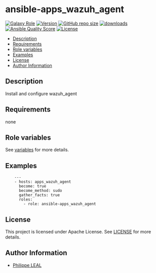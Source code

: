 # ansible-apps_wazuh_agent

[![Galaxy Role](https://img.shields.io/badge/galaxy-apps_wazuh_agent-purple?style=flat)](https://galaxy.ansible.com/lotusnoir/apps_wazuh_agent)
[![Version](https://img.shields.io/github/release/lotusnoir/ansible-apps_wazuh_agent.svg)](https://github.com/lotusnoir/ansible-apps_wazuh_agent/releases/latest)
[![GitHub repo size](https://img.shields.io/github/repo-size/lotusnoir/ansible-apps_wazuh_agent?color=orange&style=flat)](https://galaxy.ansible.com/lotusnoir/apps_wazuh_agent)
[![downloads](https://img.shields.io/ansible/role/d/56847)](https://galaxy.ansible.com/lotusnoir/apps_wazuh_agent)
[![Ansible Quality Score](https://img.shields.io/ansible/quality/56847)](https://galaxy.ansible.com/lotusnoir/apps_wazuh_agent)
[![License](https://img.shields.io/badge/license-Apache--2.0-brightgreen?style=flat)](https://opensource.org/licenses/Apache-2.0)

<!-- START doctoc generated TOC please keep comment here to allow auto update -->
<!-- DON'T EDIT THIS SECTION, INSTEAD RE-RUN doctoc TO UPDATE -->

- [Description](#description)
- [Requirements](#requirements)
- [Role variables](#role-variables)
- [Examples](#examples)
- [License](#license)
- [Author Information](#author-information)

<!-- END doctoc generated TOC please keep comment here to allow auto update -->

## Description

Install and configure wazuh_agent
## Requirements

none

## Role variables

See [variables](/defaults/main.yml) for more details.

## Examples

        ---
        - hosts: apps_wazuh_agent
          become: true
          become_method: sudo
          gather_facts: true
          roles:
            - role: ansible-apps_wazuh_agent


## License

This project is licensed under Apache License. See [LICENSE](/LICENSE) for more details.

## Author Information

- [Philippe LEAL](https://github.com/lotusnoir)
